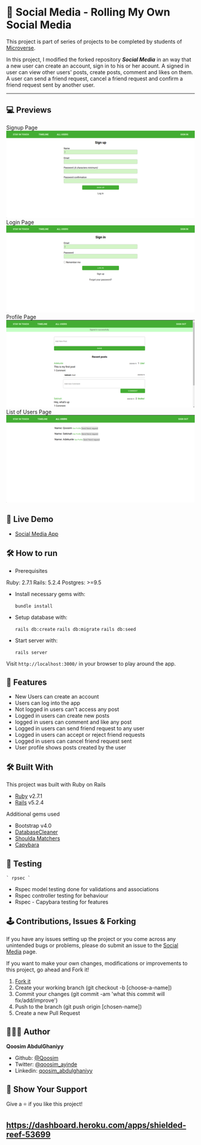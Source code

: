 # 🔐 Social Media - Rolling My Own Social Media

This project is part of series of projects to be completed by students of [Microverse](https://www.microverse.org/).

In this project, I modified the forked repository <b><i>Social Media</i></b> in an way that a new user can create an account, sign in to his or her acount. A signed in user can view other users' posts, create posts, comment and likes on them. A user can send a friend request, cancel a friend request and confirm a friend request sent by another user.

***********

## 💻 Previews
Signup Page
  ![Signup](previews/signup.png)
Login Page
  ![Login](previews/signin.png)
Profile Page
  ![Profile](previews/login_user.png)
List of Users Page
  ![All Users](previews/list_of_users.png)

## 🚚 Live Demo

* [Social Media App](https://dashboard.heroku.com/apps/shielded-reef-53699)

## 🛠️ How to run

 - Prerequisites

Ruby: 2.7.1
Rails: 5.2.4
Postgres: >=9.5

- Install necessary gems with:

    ` bundle install `

- Setup database with:

   ` rails db:create `
   ` rails db:migrate `
   ` rails db:seed `

- Start server with:
    
   ` rails server `

Visit `http://localhost:3000/` in your browser to play around the app.

## 🎉 Features

* New Users can create an account
* Users can log into the app
* Not logged in users can't access any post
* Logged in users can create new posts
* logged in users can comment and like any post
* Logged in users can send friend request to any user
* Logged in users can accept or reject friend requests
* Logged in users can cancel friend request sent
* User profile shows posts created by the user

## 🛠️ Built With

This project was built with Ruby on Rails
* [Ruby](https://www.ruby-lang.org/en/) v2.7.1
* [Rails](https://rubyonrails.org/) v5.2.4

Additional gems used
* Bootstrap v4.0
* [DatabaseCleaner](https://github.com/DatabaseCleaner/database_cleaner)
* [Shoulda Matchers](https://github.com/thoughtbot/shoulda-matchers)
* [Capybara](https://github.com/teamcapybara/capybara)

## 🧪 Testing

    ` rpsec `

* Rspec model testing done for validations and associations
* Rspec controller testing for behaviour
* Rspec - Capybara testing for features

## 🕹️ Contributions, Issues & Forking

If you have any issues setting up the project or you come across any unintended bugs or problems, please do submit an issue to the [Social Media](https://github.com/Qoosim/ror-social-scaffold/issues) page.

If you want to make your own changes, modifications or improvements to this project, go ahead and Fork it!
1. [Fork it](https://github.com/Qoosim/ror-social-scaffold/fork)
2. Create your working branch (git checkout -b [choose-a-name])
3. Commit your changes (git commit -am 'what this commit will fix/add/improve')
4. Push to the branch (git push origin [chosen-name])
5. Create a new Pull Request

## 👨🏽‍💻 Author
**Qoosim AbdulGhaniyy**

- Github: [@Qoosim](https://github.com/Qoosim)
- Twitter: [@qoosim_ayinde](https://twitter.com/qoosim_ayinde)
- Linkedin: [qoosim_abdulghaniyy](https://www.linkedin.com/in/qoosim-abdulghaniyy)

## 🧴 Show Your Support

Give a ⭐️ if you like this project!


## https://dashboard.heroku.com/apps/shielded-reef-53699
